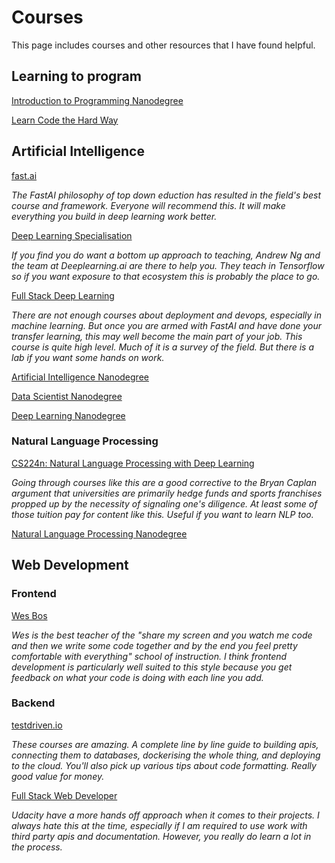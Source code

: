 # Courses

This page includes courses and other resources that I have found helpful.

## Learning to program

[Introduction to Programming Nanodegree](https://www.udacity.com/course/intro-to-programming-nanodegree--nd000)

[Learn Code the Hard Way](https://shop.learncodethehardway.org/)

## Artificial Intelligence

[fast.ai](https://fast.ai/)

_The FastAI philosophy of top down eduction has resulted in the field's best course and framework. Everyone will recommend this. It will make everything you build in deep learning work better._

[Deep Learning Specialisation](https://www.deeplearning.ai/deep-learning-specialization/)

_If you find you do want a bottom up approach to teaching, Andrew Ng and the team at Deeplearning.ai are there to help you. They teach in Tensorflow so if you want exposure to that ecosystem this is probably the place to go._

[Full Stack Deep Learning](https://course.fullstackdeeplearning.com/)

_There are not enough courses about deployment and devops, especially in machine learning. But once you are armed with FastAI and have done your transfer learning, this may well become the main part of your job. This course is quite high level. Much of it is a survey of the field. But there is a lab if you want some hands on work._

[Artificial Intelligence Nanodegree](https://www.udacity.com/course/ai-artificial-intelligence-nanodegree--nd898)

[Data Scientist Nanodegree](https://www.udacity.com/course/data-scientist-nanodegree--nd025)

[Deep Learning Nanodegree](https://www.udacity.com/course/deep-learning-nanodegree--nd101)

### Natural Language Processing

[CS224n: Natural Language Processing with Deep Learning](http://web.stanford.edu/class/cs224n/)

_Going through courses like this are a good corrective to the Bryan Caplan argument that universities are primarily hedge funds and sports franchises propped up by the necessity of signaling one's diligence. At least some of those tuition pay for content like this. Useful if you want to learn NLP too._

[Natural Language Processing Nanodegree](https://www.udacity.com/course/natural-language-processing-nanodegree--nd892)

## Web Development

### Frontend

[Wes Bos](https://wesbos.com/courses)

_Wes is the best teacher of the "share my screen and you watch me code and then we write some code together and by the end you feel pretty comfortable with everything" school of instruction. I think frontend development is particularly well suited to this style because you get feedback on what your code is doing with each line you add._

### Backend

[testdriven.io](https://testdriven.io/courses/)

_These courses are amazing. A complete line by line guide to building apis, connecting them to databases, dockerising the whole thing, and deploying to the cloud. You'll also pick up various tips about code formatting. Really good value for money._

[Full Stack Web Developer](https://www.udacity.com/course/full-stack-web-developer-nanodegree--nd0044)

_Udacity have a more hands off approach when it comes to their projects. I always hate this at the time, especially if I am required to use work with third party apis and documentation. However, you really do learn a lot in the process._
